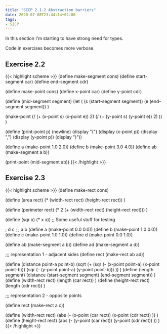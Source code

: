 ```yaml
---
title: "SICP 2.1.2 Abstraction barriers"
date: 2020-07-08T23:44:14+02:00
tags:
- SICP
---
```


In this section I'm starting to have strong need for types.

Code in exercises becomes more verbose.

<!--more-->

## Exercise 2.2

{{< highlight scheme >}}
(define make-segment cons)
(define start-segment car)
(define end-segment cdr)

(define make-point cons)
(define x-point car)
(define y-point cdr)

(define (mid-segment segment)
  (let (
    (s (start-segment segment))
    (e (end-segment segment))
  )

  (make-point
    (/ (+ (x-point s) (x-point e)) 2)
    (/ (+ (y-point s) (y-point e)) 2)
  ))
)

(define (print-point p)
  (newline)
  (display "(")
  (display (x-point p))
  (display ",")
  (display (y-point p))
  (display ")"))

(define a (make-point 1.0 2.0))
(define b (make-point 3.0 4.0))
(define ab (make-segment a b))

(print-point (mid-segment ab))
{{< /highlight >}}

## Exercise 2.3

{{< highlight scheme >}}
(define make-rect cons)

(define (area rect) 
  (* (width-rect rect) (height-rect rect))
)

(define (perimeter rect) 
  (* 2 (+ (width-rect rect) (height-rect rect)))
)

(define (sqr x) (* x x))
;; Some useful stuff for testing

;  d  c
;
;  a  b
(define a (make-point 0.0 0.0))
(define b (make-point 1.0 0.0))
(define c (make-point 1.0 1.0))
(define d (make-point 0.0 1.0))

(define ab (make-segment a b))
(define ad (make-segment a d))

;;; representation 1 - adjacent sides
(define rect (make-rect ab ad))

(define (distance point-a point-b)
  (sqrt (+
      (sqr (- (x-point point-a) (x-point point-b)))
      (sqr (- (y-point point-a) (y-point point-b)))
  ))
)
(define (length segment)
  (distance (start-segment segment) (end-segment segment))
)
(define (width-rect rect)
  (length (car rect))
)
(define (height-rect rect)
  (length (cdr rect))
)

;;; representation 2 - opposite points 

(define rect (make-rect a c))

(define (width-rect rect)
  (abs (-
    (x-point (car rect))
    (x-point (cdr rect))
  ))
)
(define (height-rect rect)
  (abs (-
    (y-point (car rect))
    (y-point (cdr rect))
  ))
)
{{< /highlight >}}
